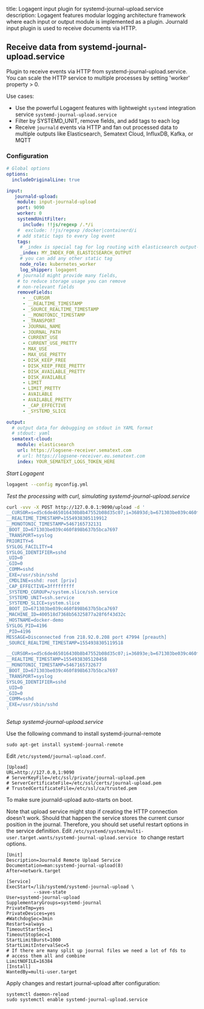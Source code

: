 title: Logagent input plugin for systemd-journal-upload.service  
description: Logagent features modular logging architecture framework where each input or output module is implemented as a plugin. Journald input plugin is used to receive documents via HTTP. 

## Receive data from systemd-journal-upload.service

Plugin to receive events via HTTP from systemd-journal-upload.service. You can scale the HTTP service to multiple processes by setting 'worker' property > 0. 

Use cases: 

- Use the powerful Logagent features with lightweight `systemd` integration service `systemd-journal-upload.service` 
- Filter by SYSTEMD_UNIT, remove fields, and add tags to each log
- Receive `journald` events via HTTP and fan out processed data to multiple outputs like Elasticsearch, Sematext Cloud, InfluxDB, Kafka, or MQTT

### Configuration


```yaml
# Global options
options:
  includeOriginalLine: true

input:
   journald-upload:
    module: input-journald-upload
    port: 9090
    worker: 0
    systemdUnitFilter: 
      include: !!js/regexp /.*/i
    #  exclude: !!js/regexp /docker|containerd/i
    # add static tags to every log event 
    tags:
     # _index is special tag for log routing with elasticsearch output-plugin
     _index: MY_INDEX_FOR_ELASTICSEARCH_OUTPUT
     # you can add any other static tag 
     node_role: kubernetes_worker
     log_shipper: logagent
    # journald might provide many fields, 
    # to reduce storage usage you can remove 
    # non-relevant fields
    removeFields:
      - __CURSOR
      - __REALTIME_TIMESTAMP
      - _SOURCE_REALTIME_TIMESTAMP
      - __MONOTONIC_TIMESTAMP
      - _TRANSPORT
      - JOURNAL_NAME
      - JOURNAL_PATH
      - CURRENT_USE
      - CURRENT_USE_PRETTY
      - MAX_USE
      - MAX_USE_PRETTY
      - DISK_KEEP_FREE
      - DISK_KEEP_FREE_PRETTY
      - DISK_AVAILABLE_PRETTY
      - DISK_AVAILABLE
      - LIMIT
      - LIMIT_PRETTY
      - AVAILABLE
      - AVAILABLE_PRETTY
      - _CAP_EFFECTIVE
      - _SYSTEMD_SLICE

output: 
  # output data for debugging on stdout in YAML format
  # stdout: yaml
  sematext-cloud:
    module: elasticsearch
    url: https://logsene-receiver.sematext.com
    # url: https://logsene-receiver.eu.sematext.com
    index: YOUR_SEMATEXT_LOGS_TOKEN_HERE

```

_Start Logagent_

```sh
logagent --config myconfig.yml
```

_Test the processing with curl, simulating systemd-journal-upload.service_

```sh
curl -vvv -X POST http://127.0.0.1:9090/upload -d '
__CURSOR=s=d5c6de465016430b8b47552b08d35c07;i=36893d;b=671303be039c460f898b637b5bca7697;m=4f8ec78ad23;t=58635495306a8;x=f88836c4f568bc1f
__REALTIME_TIMESTAMP=1554938305119912
__MONOTONIC_TIMESTAMP=5467165732131
_BOOT_ID=671303be039c460f898b637b5bca7697
_TRANSPORT=syslog
PRIORITY=6
SYSLOG_FACILITY=4
SYSLOG_IDENTIFIER=sshd
_UID=0
_GID=0
_COMM=sshd
_EXE=/usr/sbin/sshd
_CMDLINE=sshd: root [priv]   
_CAP_EFFECTIVE=3fffffffff
_SYSTEMD_CGROUP=/system.slice/ssh.service
_SYSTEMD_UNIT=ssh.service
_SYSTEMD_SLICE=system.slice
_BOOT_ID=671303be039c460f898b637b5bca7697
_MACHINE_ID=400518d7368b56325877a28f6f43d32c
_HOSTNAME=docker-demo
SYSLOG_PID=4196
_PID=4196
MESSAGE=Disconnected from 218.92.0.208 port 47994 [preauth]
_SOURCE_REALTIME_TIMESTAMP=1554938305119518

__CURSOR=s=d5c6de465016430b8b47552b08d35c07;i=36893e;b=671303be039c460f898b637b5bca7697;m=4f8ec78af45;t=58635495308ca;x=efef7cd6e15b4416
__REALTIME_TIMESTAMP=1554938305120458
__MONOTONIC_TIMESTAMP=5467165732677
_BOOT_ID=671303be039c460f898b637b5bca7697
_TRANSPORT=syslog
SYSLOG_IDENTIFIER=sshd
_UID=0
_GID=0
_COMM=sshd
_EXE=/usr/sbin/sshd
'
```

_Setup systemd-journal-upload.service_

Use the following command to install systemd-journal-remote

```
sudo apt-get install systemd-journal-remote
```

Edit `/etc/systemd/journal-upload.conf`.

```
[Upload]
URL=http://127.0.0,1:9090
# ServerKeyFile=/etc/ssl/private/journal-upload.pem
# ServerCertificateFile=/etc/ssl/certs/journal-upload.pem
# TrustedCertificateFile=/etc/ssl/ca/trusted.pem
```

To make sure journald-upload auto-starts on boot. 

Note that upload service might stop if creating the HTTP connection doesn't work. 
Should that happen the service stores the current cursor position in the journal. 
Therefore, you should set useful restart options in the service definition. 
Edit `/etc/systemd/system/multi-user.target.wants/systemd-journal-upload.service ` to change restart options. 

```
[Unit]
Description=Journald Remote Upload Service
Documentation=man:systemd-journal-upload(8)
After=network.target

[Service]
ExecStart=/lib/systemd/systemd-journal-upload \
          --save-state
User=systemd-journal-upload
SupplementaryGroups=systemd-journal
PrivateTmp=yes
PrivateDevices=yes
#WatchdogSec=3min
Restart=always
TimeoutStartSec=1
TimeoutStopSec=1
StartLimitBurst=1000
StartLimitIntervalSec=5
# If there are many split up journal files we need a lot of fds to
# access them all and combine
LimitNOFILE=16384
[Install]
WantedBy=multi-user.target
```

Apply changes and restart journal-upload after configuration:

```
systemctl daemon-reload
sudo systemctl enable systemd-journal-upload.service
```
